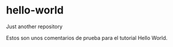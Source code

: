 # hello-world
Just another repository

Estos son unos comentarios de prueba para el tutorial Hello World.
